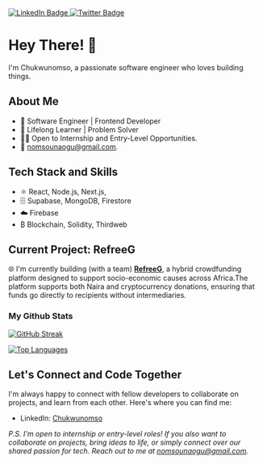 <div id="badges">
  <a href="https://www.linkedin.com/in/nomsounaogu">
    <img src="https://img.shields.io/badge/LinkedIn-blue?style=for-the-badge&logo=linkedin&logoColor=white" alt="LinkedIn Badge"/>
  </a>
  <a href="https://twitter.com/devnomso">
    <img src="https://img.shields.io/badge/Twitter-blue?style=for-the-badge&logo=twitter&logoColor=white" alt="Twitter Badge"/>
  </a>
</div>

# Hey There! 👋

I'm Chukwunomso, a passionate software engineer who loves building things.

## About Me

- 🚀 Software Engineer | Frontend Developer
- 🌱 Lifelong Learner | Problem Solver
- 👨‍💻 Open to Internship and Entry-Level Opportunities.
- 📧 [nomsounaogu@gmail.com](mailto:nomsounaogu@gmail.com).

## Tech Stack and Skills

- ⚛️ React, Node.js, Next.js,
- 🗄️ Supabase, MongoDB, Firestore
- ☁️ Firebase
- ₿ Blockchain, Solidity, Thirdweb

## Current Project: RefreeG

🌐 I'm currently building (with a team) **[RefreeG](https://refreeg.com)**, a hybrid crowdfunding platform designed to support socio-economic causes across Africa.The platform supports both Naira and cryptocurrency donations, ensuring that funds go directly to recipients without intermediaries.

### My Github Stats

<!-- <a href="http://www.github.com/nomsou"><img src="https://github-readme-stats.vercel.app/api?username=nomsou&show_icons=true&hide=&count_private=true&title_color=f97316&text_color=ffffff&icon_color=3382ed&bg_color=000000&hide_border=true&show_icons=true" alt="Nomso's GitHub stats" /></a> -->

<a href="https://git.io/streak-stats"><img src="https://github-readme-streak-stats.herokuapp.com?user=nomsou" alt="GitHub Streak" /></a>

<!-- <a href="http://www.github.com/nomsou"><img src="https://activity-graph.herokuapp.com/graph?username=nomsou&bg_color=000000&color=ffffff&line=3382ed&point=ffffff&area_color=000000&area=true&hide_border=true&custom_title=GitHub%20Commits%20Graph" alt="GitHub Commits Graph" /></a> -->

<a href="https://github.com/nomsou" align="left"><img src="https://github-readme-stats.vercel.app/api/top-langs/?username=nomsou" alt="Top Languages" /></a>


## Let's Connect and Code Together

I'm always happy to connect with fellow developers to collaborate on projects, and learn from each other. Here's where you can find me:

- LinkedIn: [Chukwunomso](<https://www.linkedin.com/in/yourusername/](https://www.linkedin.com/in/nomsounaogu/)>)
<!-- - Twitter: [@devnomso](https://twitter.com/nomsoau) -->


_P.S. I'm open to internship or entry-level roles! If you also want to collaborate on projects, bring ideas to life, or simply connect over our shared passion for tech. Reach out to me at [nomsounaogu@gmail.com](mailto:nomsounaogu@gmail.com)._
